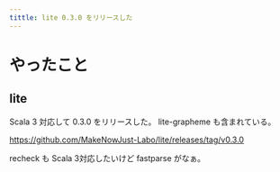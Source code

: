 ```yaml
---
tittle: lite 0.3.0 をリリースした
---
```


# やったこと

## lite

Scala 3 対応して 0.3.0 をリリースした。
lite-grapheme も含まれている。

<https://github.com/MakeNowJust-Labo/lite/releases/tag/v0.3.0>

recheck も Scala 3対応したいけど fastparse がなぁ。
